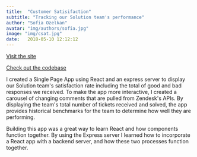 ```yaml
---
title:  "Customer Satisifaction"
subtitle: "Tracking our Solution team's performance"
author: "Sofia Ozelkan"
avatar: "img/authors/sofia.jpg"
image: "img/csat.jpg"
date:   2018-05-10 12:12:12
---
```


[Visit the site](https://chartcorps-sat.herokuapp.com/)

[Check out the codebase](https://github.com/sofiaclara93/satisfaction-react-app.git)

I created a Single Page App using React and an express server to display our Solution team's satisfaction rate including the total of good and bad responses we received. To make the app more interactive, I created a carousel of changing comments that are pulled from Zendesk's APIs. By displaying the team's total number of tickets received and solved, the app provides historical benchmarks for the team to determine how well they are performing.

Building this app was a great way to learn React and how components function together. By using the Express server I learned how to incorporate a React app with a backend server, and how these two processes function together.
